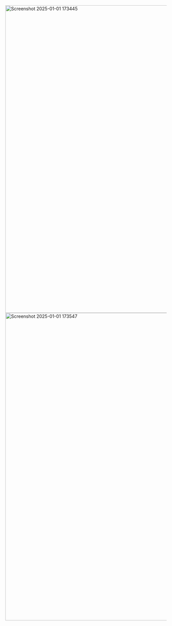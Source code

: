 <img width="960" alt="Screenshot 2025-01-01 173445" src="https://github.com/user-attachments/assets/75442021-0de5-4f6a-b899-db8ac4f9226b" />
<img width="960" alt="Screenshot 2025-01-01 173547" src="https://github.com/user-attachments/assets/b62636b2-f200-4cd4-ac7d-569085b70bb3" />

